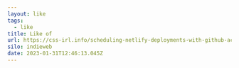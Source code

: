 ```yaml
---
layout: like
tags:
  - like
title: Like of
url: https://css-irl.info/scheduling-netlify-deployments-with-github-actions/
silo: indieweb
date: 2023-01-31T12:46:13.045Z
---
```

